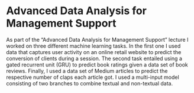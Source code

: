 # Advanced Data Analysis for Management Support
As part of the “Advanced Data Analysis for Management Support” lecture I worked on three different machine learning tasks. In the first one I used data that captures user activity on an online retail website to predict the conversion of clients during a session.
The second task entailed using a gated recurrent unit (GRU) to predict book ratings given a data set of book reviews.
Finally, I used a data set of Medium articles to predict the respective number of claps each article got. I used a multi-input model consisting of two branches to combine textual and non-textual data.
